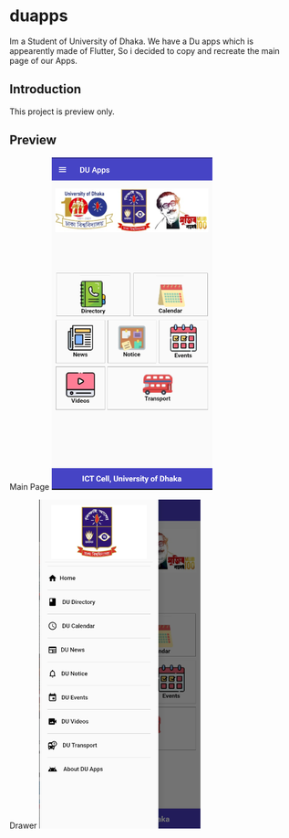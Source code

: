 # duapps

Im a Student of University of Dhaka. We have a Du apps which is appearently made of Flutter, So i decided to copy and recreate the main page of our Apps.

## Introduction

This project is preview only.

## Preview

Main Page
![preview one](/lib/assets/preview_one.png)

Drawer
![preview one](/lib/assets/preview_two.png)